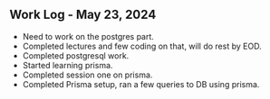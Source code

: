 ## Work Log - May 23, 2024

- Need to work on the postgres part.
- Completed lectures and few coding on that, will do rest by EOD.
- Completed postgresql work.
- Started learning prisma.
- Completed session one on prisma.
- Completed Prisma setup, ran a few queries to DB using prisma.